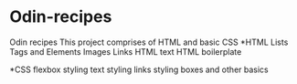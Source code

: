 # Odin-recipes
Odin recipes
This project comprises of HTML and basic CSS
*HTML
Lists
Tags and Elements
Images
Links
HTML text
HTML boilerplate



*CSS
flexbox
styling text
styling links
styling boxes
 and other basics